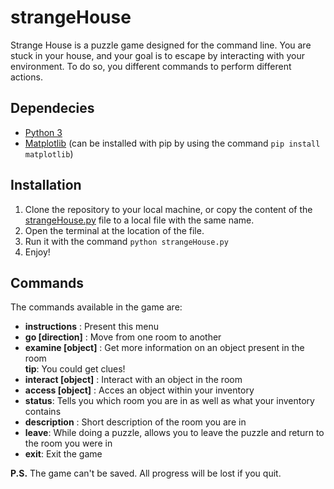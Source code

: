# strangeHouse

Strange House is a puzzle game designed for the command line.
You are stuck in your house, and your goal is to escape by interacting with your environment. To do so, you different commands to perform different actions.

## Dependecies

- [Python 3](https://www.python.org/)
- [Matplotlib](https://matplotlib.org/) (can be installed with pip by using the command `pip install matplotlib`)

## Installation

1. Clone the repository to your local machine, or copy the content of the [strangeHouse.py](https://github.com/MarianneDery/strangeHouse/blob/master/strangeHouse.py) file to a local file with the same name.
2. Open the terminal at the location of the file.
3. Run it with the command `python strangeHouse.py`
4. Enjoy!

## Commands

The commands available in the game are:

- **instructions** : Present this menu
- **go \[direction\]** : Move from one room to another
- **examine \[object\]** : Get more information on an object present in the room <br/> 
**tip**: You could get clues!
- **interact \[object\]** : Interact with an object in the room
- **access \[object\]** : Acces an object within your inventory
- **status**: Tells you which room you are in as well as what your inventory contains
- **description** : Short description of the room you are in
- **leave**: While doing a puzzle, allows you to leave the puzzle and return to the room you were in
- **exit**: Exit the game

**P.S.** The game can't be saved. All progress will be lost if you quit.
